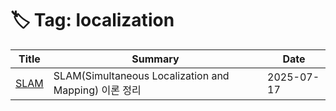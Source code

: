 # 🏷️ Tag: localization

| Title | Summary | Date |
|-------|---------|------|
| [SLAM](https://github.com/MinHyeok-lee1/TIL/blob/main/2025/07/17-slam.md) | SLAM(Simultaneous Localization and Mapping) 이론 정리 | 2025-07-17 |
